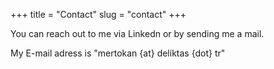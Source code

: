 +++
title = "Contact"
slug = "contact"
+++

You can reach out to me via Linkedn or by sending me a mail.

My E-mail adress is "mertokan {at} deliktas {dot} tr"